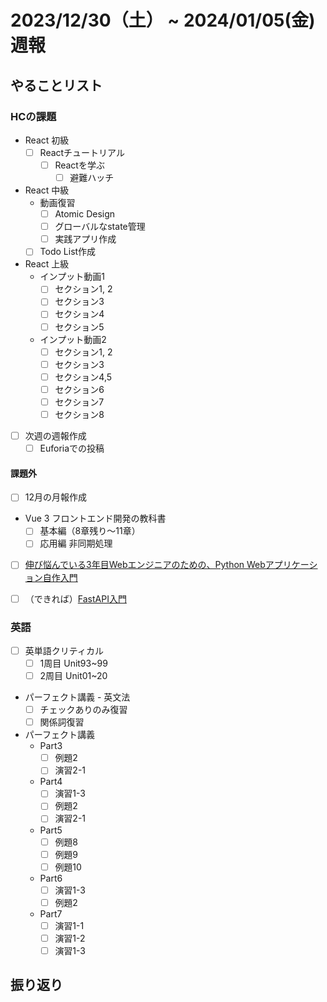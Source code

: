 # 2023/12/30（土） ~ 2024/01/05(金) 週報

## やることリスト

### HCの課題

- React 初級
  - [ ] Reactチュートリアル
    - [ ] Reactを学ぶ
      - [ ] 避難ハッチ

- React 中級
  - 動画復習
    - [ ] Atomic Design
    - [ ] グローバルなstate管理
    - [ ] 実践アプリ作成
  - [ ] Todo List作成

- React 上級
  - インプット動画1
    - [ ] セクション1, 2
    - [ ] セクション3
    - [ ] セクション4
    - [ ] セクション5
  - インプット動画2
    - [ ] セクション1, 2
    - [ ] セクション3
    - [ ] セクション4,5
    - [ ] セクション6
    - [ ] セクション7
    - [ ] セクション8

- [ ] 次週の週報作成
  - [ ] Euforiaでの投稿

#### 課題外

- [ ] 12月の月報作成

- Vue 3 フロントエンド開発の教科書
  - [ ] 基本編（8章残り〜11章）
  - [ ] 応用編 非同期処理

- [ ] [伸び悩んでいる3年目Webエンジニアのための、Python Webアプリケーション自作入門](https://zenn.dev/bigen1925/books/introduction-to-web-application-with-python)

- [ ] （できれば）[FastAPI入門](https://zenn.dev/sh0nk/books/537bb028709ab9)

### 英語

- [ ] 英単語クリティカル
  - [ ] 1周目 Unit93~99
  - [ ] 2周目 Unit01~20
- パーフェクト講義 - 英文法
  - [ ] チェックありのみ復習
  - [ ] 関係詞復習
- パーフェクト講義
  - Part3
    - [ ] 例題2
    - [ ] 演習2-1
  - Part4
    - [ ] 演習1-3
    - [ ] 例題2
    - [ ] 演習2-1
  - Part5
    - [ ] 例題8
    - [ ] 例題9
    - [ ] 例題10
  - Part6
    - [ ] 演習1-3
    - [ ] 例題2
  - Part7
    - [ ] 演習1-1
    - [ ] 演習1-2
    - [ ] 演習1-3

## 振り返り
